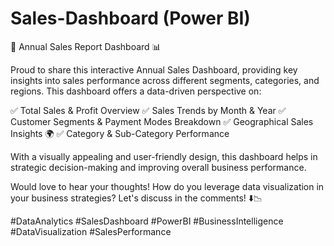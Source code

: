 # Sales-Dashboard (Power BI)
🚀 Annual Sales Report Dashboard 📊

Proud to share this interactive Annual Sales Dashboard, providing key insights into sales performance across different segments, categories, and regions. This dashboard offers a data-driven perspective on:

✅ Total Sales & Profit Overview
✅ Sales Trends by Month & Year
✅ Customer Segments & Payment Modes Breakdown
✅ Geographical Sales Insights 🌍
✅ Category & Sub-Category Performance

With a visually appealing and user-friendly design, this dashboard helps in strategic decision-making and improving overall business performance.

Would love to hear your thoughts! How do you leverage data visualization in your business strategies? Let's discuss in the comments! ⬇️📉

#DataAnalytics #SalesDashboard #PowerBI #BusinessIntelligence #DataVisualization #SalesPerformance
